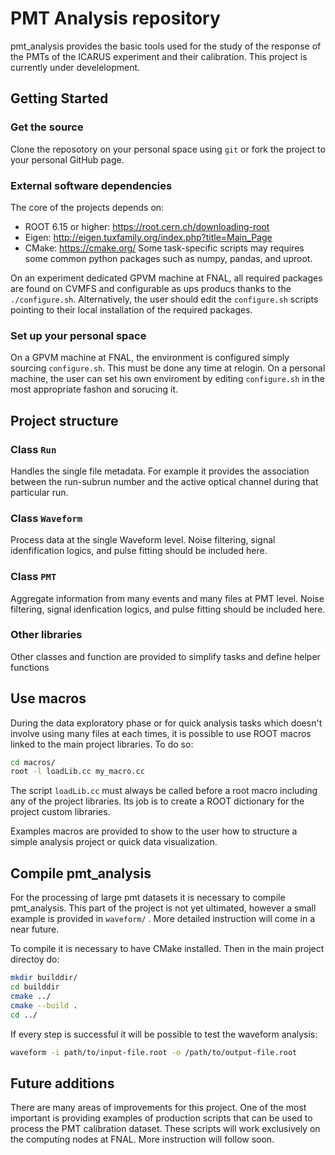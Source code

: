
# PMT Analysis repository #
pmt_analysis provides the basic tools used for the study of the response of the PMTs of the ICARUS experiment and their calibration. This project is currently under develelopment.

## Getting Started ##
### Get the source ###
Clone the reposotory on your personal space using `git` or fork the project to your personal GitHub page. 
### External software dependencies ###
The core of the projects depends on: 
* ROOT 6.15 or higher: https://root.cern.ch/downloading-root  
* Eigen: http://eigen.tuxfamily.org/index.php?title=Main_Page
* CMake: https://cmake.org/
Some task-specific scripts may requires some common python packages such as numpy, pandas, and uproot. 

On an experiment dedicated GPVM machine at FNAL, all required packages are found on CVMFS and configurable as ups producs thanks to the  `./configure.sh`. Alternatively, the user should edit the `configure.sh` scripts pointing to their local installation of the required packages. 
### Set up your personal space ### 
On a GPVM machine at FNAL, the environment is configured simply sourcing `configure.sh`. This must be done any time at relogin. On a personal machine, the user can set his own enviroment by editing `configure.sh` in the most appropriate fashon and sorucing it.

## Project structure ## 
### Class `Run` ### 
Handles the single file metadata. For example it provides the association between the run-subrun number and the active optical channel during that particular run. 
### Class `Waveform` ### 
Process data at the single Waveform level. Noise filtering, signal idenfification logics, and pulse fitting should be included here.
### Class `PMT` ### 
Aggregate information from many events and many files at PMT level. Noise filtering, signal idenfication logics, and pulse fitting should be included here.
### Other libraries ### 
Other classes and function are provided to simplify tasks and define helper functions

## Use macros ## 
During the data exploratory phase or for quick analysis tasks which doesn't involve using many files at each times, it is possible to use ROOT macros linked to the main project libraries. To do so:
``` bash
cd macros/
root -l loadLib.cc my_macro.cc
```
The script `loadLib.cc` must always be called before a root macro including any of the project libraries. Its job is to create a ROOT dictionary for the project custom libraries. 

Examples macros are provided to show to the user how to structure a simple analysis project or quick data visualization. 

## Compile pmt_analysis ## 
For the processing of large pmt datasets  it is necessary to compile pmt_analysis. This part of the project is not yet ultimated, however a small example is provided in `waveform/` . More detailed instruction will come in a near future. 

To compile it is necessary to have CMake installed. Then in the main project directoy do: 
``` bash
mkdir builddir/
cd builddir
cmake ../
cmake --build .
cd ../
```
If every step is successful it will be possible to test the waveform analysis: 
``` bash
waveform -i path/to/input-file.root -o /path/to/output-file.root
```

## Future additions ## 
There are many areas of improvements for this project. One of the most important is providing examples of production scripts that can be used to process the PMT calibration dataset. These scripts will work exclusively on the computing nodes at FNAL. More instruction will follow soon. 
